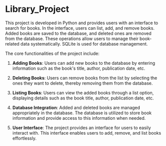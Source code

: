 # Library_Project
This project is developed in Python and provides users with an interface to search for books. In the interface, users can list, add, and remove books. Added books are saved to the database, and deleted ones are removed from the database. These operations allow users to manage their book-related data systematically. SQLite is used for database management.

The core functionalities of the project include:

1. **Adding Books**: Users can add new books to the database by entering information such as the book's title, author, publication date, etc.

2. **Deleting Books**: Users can remove books from the list by selecting the ones they want to delete, thereby removing them from the database.

3. **Listing Books**: Users can view the added books through a list option, displaying details such as the book title, author, publication date, etc.

4. **Database Integration**: Added and deleted books are managed appropriately in the database. The database is utilized to store book information and provide access to this information when needed.

5. **User Interface**: The project provides an interface for users to easily interact with. This interface enables users to add, remove, and list books effortlessly.

